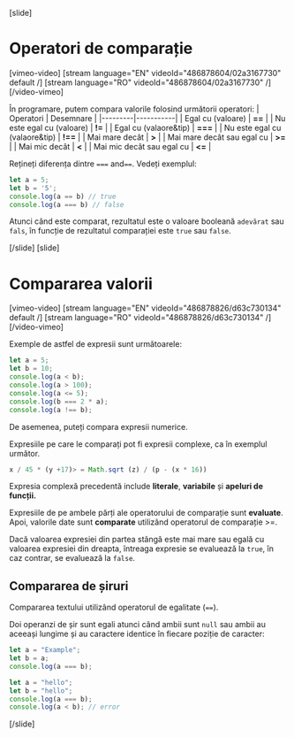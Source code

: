 [slide]

# Operatori de comparație

[vimeo-video]
[stream language="EN" videoId="486878604/02a3167730" default /]
[stream language="RO" videoId="486878604/02a3167730"  /]
[/video-vimeo]

În programare, putem compara valorile folosind următorii operatori:
| Operatori | Desemnare |
|---------|-----------|
| Egal cu (valoare) |   **==** |
| Nu este egal cu (valoare) |   **!=** |
| Egal cu  (valaore&tip) |   **===** |
| Nu este egal cu (valaore&tip) |   **!==** |
| Mai mare decât |   **>** |
| Mai mare decât sau egal cu |   **>=** |
| Mai mic decât |   **<** |
| Mai mic decât sau egal cu |   **<=** |

Rețineți diferența dintre `===` and`==`.
Vedeți exemplul:
```js live
let a = 5;
let b = '5';
console.log(a == b) // true
console.log(a === b) // false
```

Atunci când este comparat, rezultatul este o valoare booleană `adevărat` sau `fals`, în funcție de rezultatul comparației este `true` sau `false`.

[/slide]
[slide]

# Compararea valorii

[vimeo-video]
[stream language="EN" videoId="486878826/d63c730134" default /]
[stream language="RO" videoId="486878826/d63c730134"  /]
[/video-vimeo]

Exemple de astfel de expresii sunt următoarele:
```js live
let a = 5;
let b = 10;
console.log(a < b);
console.log(a > 100);
console.log(a <= 5);
console.log(b === 2 * a);
console.log(a !== b);
```

De asemenea, puteți compara expresii numerice.

Expresiile pe care le comparați pot fi expresii complexe, ca în exemplul următor.

``` js live
x / 45 * (y +17)> = Math.sqrt (z) / (p - (x * 16))
```

Expresia complexă precedentă include **literale**, **variabile** și **apeluri de funcții.**

Expresiile de pe ambele părți ale operatorului de comparație sunt **evaluate**. Apoi, valorile date sunt **comparate** utilizând operatorul de comparație >=.

Dacă valoarea expresiei din partea stângă este mai mare sau egală cu valoarea expresiei din dreapta, întreaga expresie se evaluează la `true`, în caz contrar, se evaluează la `false`.

## Compararea de șiruri

Compararea textului utilizând operatorul de egalitate (`==`).

Doi operanzi de șir sunt egali atunci când ambii sunt `null` sau ambii au aceeași lungime și au caractere identice în fiecare poziție de caracter:
```js live
let a = "Examplе";
let b = a;
console.log(a === b);
```

```js
let a = "hello";
let b = "hello";
console.log(a === b);
console.log(a < b); // error
```
[/slide]
